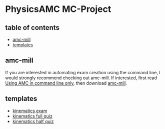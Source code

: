 
# PhysicsAMC MC-Project

## table of contents
- [amc-mill](#amc-mill)
- [templates](#templates)

## amc-mill

If you are interested in automating exam creation using the command line, I would strongly recommend checking out amc-mill.
If interested,
    first read [Using AMC in command line only](http://project.auto-multiple-choice.net/projects/auto-multiple-choice/wiki/Using_AMC_in_command_line_only),
    then download [amc-mill](http://project.auto-multiple-choice.net/attachments/934/amc-mill.zip).
			
## templates

- [kinematics exam](kinematics-exam)
- [kinematics full quiz](kinematics-full)
- [kinematics half quiz](kinematics-half)



